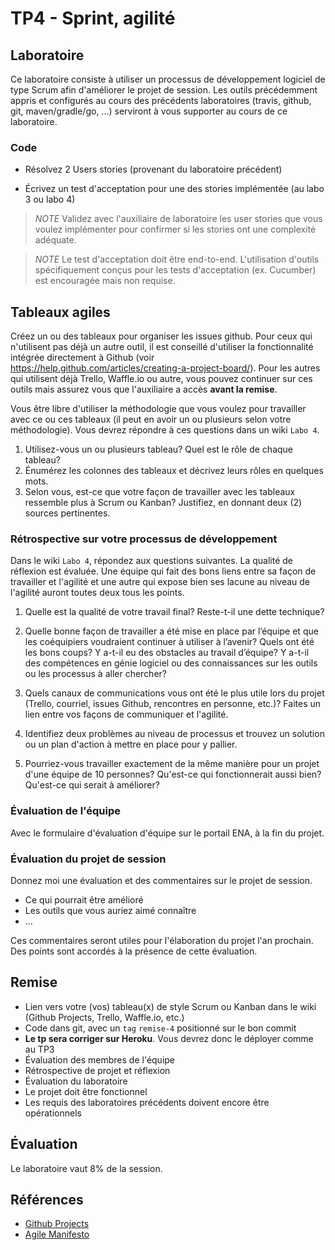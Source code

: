 # TP4 - Sprint, agilité

## Laboratoire

Ce laboratoire consiste à utiliser un processus de développement logiciel de type
Scrum afin d'améliorer le projet de session. Les outils précédemment appris et
configurés au cours des précédents laboratoires (travis, github, git, maven/gradle/go, ...)
serviront à vous supporter au cours de ce laboratoire.


### Code
- Résolvez 2 Users stories (provenant du laboratoire précédent)

- Écrivez un test d'acceptation pour une des stories implémentée (au labo 3 ou labo 4)

> *NOTE* Validez avec l'auxiliaire de laboratoire les user stories que vous voulez implémenter pour confirmer si les stories ont une complexité adéquate.

> *NOTE* Le test d'acceptation doit être end-to-end. L'utilisation d'outils spécifiquement conçus pour les tests d'acceptation (ex. Cucumber) est encouragée mais non requise.


## Tableaux agiles

Créez un ou des tableaux pour organiser les issues github. Pour ceux qui n'utilisent pas déjà un autre outil, il est conseillé d'utiliser la fonctionnalité intégrée
directement à Github (voir https://help.github.com/articles/creating-a-project-board/). Pour les autres qui utilisent déjà Trello, Waffle.io ou autre, vous pouvez
continuer sur ces outils mais assurez vous que l'auxiliaire a accès **avant la remise**.


Vous être libre d'utiliser la méthodologie que vous voulez pour travailler avec ce ou ces tableaux (il peut en avoir un ou plusieurs selon votre méthodologie).
Vous devrez répondre à ces questions dans un wiki `Labo 4`.

1. Utilisez-vous un ou plusieurs tableau? Quel est le rôle de chaque tableau?
2. Énumérez les colonnes des tableaux et décrivez leurs rôles en quelques mots.
3. Selon vous, est-ce que votre façon de travailler avec les tableaux ressemble plus à Scrum ou Kanban? Justifiez, en donnant deux (2) sources pertinentes.


### Rétrospective sur votre processus de développement

Dans le wiki `Labo 4`, répondez aux questions suivantes. La qualité de réflexion est évaluée. Une équipe qui fait des bons liens entre sa façon de travailler et l'agilité et
une autre qui expose bien ses lacune au niveau de l'agilité auront toutes deux tous les points.

1. Quelle est la qualité de votre travail final? Reste-t-il une dette technique?

2. Quelle bonne façon de travailler a été mise en place par l’équipe et que les coéquipiers voudraient continuer à utiliser à l’avenir? Quels ont été les bons coups?
Y a-t-il eu des obstacles au travail d’équipe? Y a-t-il des compétences en génie logiciel ou des connaissances sur les outils ou les processus à aller chercher?

3. Quels canaux de communications vous ont été le plus utile lors du projet (Trello, courriel, issues Github, rencontres en personne, etc.)? Faites un lien
entre vos façons de communiquer et l'agilité.

4. Identifiez deux problèmes au niveau de processus et trouvez un solution ou un plan d'action à mettre en place pour y pallier.

5. Pourriez-vous travailler exactement de la même manière pour un projet d'une équipe de 10 personnes? Qu'est-ce qui fonctionnerait aussi bien? Qu'est-ce qui serait à améliorer?

### Évaluation de l'équipe

Avec le formulaire d'évaluation d'équipe sur le portail ENA, à la fin du projet.

### Évaluation du projet de session

Donnez moi une évaluation et des commentaires sur le projet de session.

- Ce qui pourrait être amélioré
- Les outils que vous auriez aimé connaître
- ...

Ces commentaires seront utiles pour l'élaboration du projet l'an prochain. Des points sont accordés à la présence de cette évaluation.

## Remise

- Lien vers votre (vos) tableau(x) de style Scrum ou Kanban dans le wiki (Github Projects, Trello, Waffle.io, etc.)
- Code dans git, avec un `tag` `remise-4` positionné sur le bon commit
- **Le tp sera corriger sur Heroku**. Vous devrez donc le déployer comme au TP3
- Évaluation des membres de l'équipe
- Rétrospective de projet et réflexion
- Évaluation du laboratoire
- Le projet doit être fonctionnel
- Les requis des laboratoires précédents doivent encore être opérationnels


## Évaluation

Le laboratoire vaut 8% de la session.


## Références

- [Github Projects](https://help.github.com/articles/creating-a-project-board/)
- [Agile Manifesto](http://www.agilemanifesto.org/)
